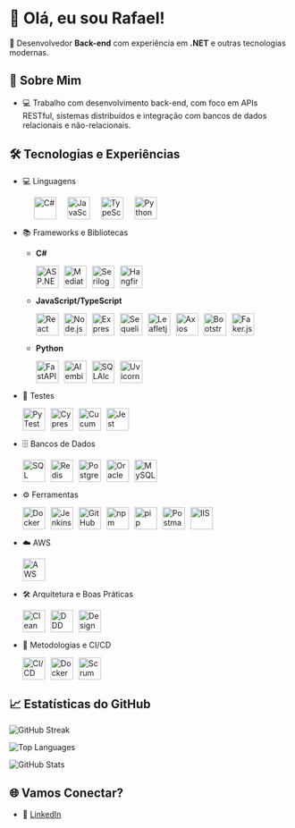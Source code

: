 # 👋 Olá, eu sou Rafael!

🎯 Desenvolvedor **Back-end** com experiência em **.NET** e outras tecnologias modernas.

## 🚀 Sobre Mim

- 💻 Trabalho com desenvolvimento back-end, com foco em APIs RESTful, sistemas distribuídos e integração com bancos de dados relacionais e não-relacionais.

## 🛠️ Tecnologias e Experiências  

- 💻 Linguagens  
  <p style="display: flex; flex-wrap: wrap; gap: 20px; margin-left: 20px;">
    <img src="https://cdn.jsdelivr.net/gh/devicons/devicon/icons/csharp/csharp-original.svg" title="C#" alt="C#" width="40" height="40"/>  
    <img src="https://cdn.jsdelivr.net/gh/devicons/devicon/icons/javascript/javascript-original.svg" title="JavaScript" alt="JavaScript" width="40" height="40"/>  
    <img src="https://cdn.jsdelivr.net/gh/devicons/devicon/icons/typescript/typescript-original.svg" title="TypeScript" alt="TypeScript" width="40" height="40"/>  
    <img src="https://cdn.jsdelivr.net/gh/devicons/devicon/icons/python/python-original.svg" title="Python" alt="Python" width="40" height="40"/>  
  </p>

- 📚 Frameworks e Bibliotecas  
  - **C#**  
    <p style="display: flex; flex-wrap: wrap; gap: 10px;">
      <img src="https://cdn.jsdelivr.net/gh/devicons/devicon/icons/dot-net/dot-net-original.svg" title="ASP.NET Core" alt="ASP.NET Core" width="40" height="40"/>  
      <img src="https://cloud.githubusercontent.com/assets/1237341/5810045/d6ee618e-a037-11e4-8544-3b612daeb777.png" title="MediatR" alt="MediatR" width="40" height="40"/>
      <img src="https://avatars.githubusercontent.com/u/5691010?s=48&v=4" title="Serilog" alt="Serilog" width="40" height="40"/>
      <img src="https://avatars.githubusercontent.com/u/7880472?s=200&v=4" title="Hangfire" alt="Hangfire" width="40" height="40"/>
    </p>
  - **JavaScript/TypeScript**  
    <p style="display: flex; flex-wrap: wrap; gap: 10px;">
      <img src="https://cdn.jsdelivr.net/gh/devicons/devicon/icons/react/react-original.svg" title="React" alt="React" width="40" height="40"/>  
      <img src="https://cdn.jsdelivr.net/gh/devicons/devicon/icons/nodejs/nodejs-original.svg" title="Node.js" alt="Node.js" width="40" height="40"/>
      <img src="https://cdn.jsdelivr.net/gh/devicons/devicon/icons/express/express-original.svg" title="Express.js" alt="Express.js" width="40" height="40"/>
      <img src="https://sequelize.org/img/logo.svg" title="Sequelize" alt="Sequelize" width="40" height="40"/>
      <img src="https://leafletjs.com/docs/images/favicon.ico" title="Leafletjs" alt="Leafletjs" width="40" height="40"/>
      <img src="https://avatars.githubusercontent.com/u/32372333?s=48&v=4" title="Axios" alt="Axios" width="40" height="40"/>
      <img src="https://avatars.githubusercontent.com/u/2918581?s=200&v=4" title="Bootstrap" alt="Bootstrap" width="40" height="40"/>
      <img src="https://avatars.githubusercontent.com/u/97165289?s=48&v=4" title="Faker.js" alt="Faker.js" width="40" height="40"/>
    </p>
  - **Python**  
    <p style="display: flex; flex-wrap: wrap; gap: 10px;">
      <img src="https://cdn.jsdelivr.net/gh/devicons/devicon/icons/fastapi/fastapi-original.svg" title="FastAPI" alt="FastAPI" width="40" height="40"/>  
      <img src="https://avatars.githubusercontent.com/u/1066203?s=48&v=4" title="Alembic" alt="Alembic" width="40" height="40"/>  
      <img src="https://avatars.githubusercontent.com/u/6043126?s=200&v=4" title="SQLAlchemy" alt="SQLAlchemy" width="40" height="40"/>  
      <img src="https://avatars.githubusercontent.com/u/19159390?s=48&v=4" title="Uvicorn" alt="Uvicorn" width="40" height="40"/>  

    </p>

- 🧪 Testes  
  <p style="display: flex; flex-wrap: wrap; gap: 10px;">
    <img src="https://docs.pytest.org/en/stable/_static/pytest1.png" title="PyTest" alt="PyTest" width="40" height="40"/>  
    <img src="https://avatars.githubusercontent.com/u/8908513?s=48&v=4" title="Cypress" alt="Cypress" width="40" height="40"/>  
    <img src="https://avatars.githubusercontent.com/u/320565?s=200&v=4" title="Cucumber" alt="Cucumber" width="40" height="40"/>  
    <img src="https://avatars.githubusercontent.com/u/103283236?s=48&v=4" title="Jest" alt="Jest" width="40" height="40"/>
  </p>

- 🗄️ Bancos de Dados  
  <p style="display: flex; flex-wrap: wrap; gap: 10px;">
    <img src="https://cdn.jsdelivr.net/gh/devicons/devicon/icons/microsoftsqlserver/microsoftsqlserver-plain.svg" title="SQL Server" alt="SQL Server" width="40" height="40"/>  
    <img src="https://cdn.jsdelivr.net/gh/devicons/devicon/icons/redis/redis-original.svg" title="Redis" alt="Redis" width="40" height="40"/>  
    <img src="https://cdn.jsdelivr.net/gh/devicons/devicon/icons/postgresql/postgresql-original.svg" title="PostgreSQL" alt="PostgreSQL" width="40" height="40"/>  
    <img src="https://cdn.jsdelivr.net/gh/devicons/devicon/icons/oracle/oracle-original.svg" title="Oracle" alt="Oracle" width="40" height="40"/>  
    <img src="https://cdn.jsdelivr.net/gh/devicons/devicon/icons/mysql/mysql-original.svg" title="MySQL" alt="MySQL" width="40" height="40"/>  
  </p>

- ⚙️ Ferramentas  
  <p style="display: flex; flex-wrap: wrap; gap: 10px;">
    <img src="https://cdn.jsdelivr.net/gh/devicons/devicon/icons/docker/docker-original.svg" title="Docker" alt="Docker" width="40" height="40"/>  
    <img src="https://cdn.jsdelivr.net/gh/devicons/devicon/icons/jenkins/jenkins-original.svg" title="Jenkins" alt="Jenkins" width="40" height="40"/>  
    <img src="https://cdn.jsdelivr.net/gh/devicons/devicon/icons/github/github-original.svg" title="GitHub" alt="GitHub" width="40" height="40"/>  
    <img src="https://cdn.jsdelivr.net/gh/devicons/devicon/icons/npm/npm-original-wordmark.svg" title="npm" alt="npm" width="40" height="40"/>  
    <img src="https://cdn.jsdelivr.net/gh/devicons/devicon/icons/python/python-original.svg" title="pip" alt="pip" width="40" height="40"/>  
    <img src="https://cdn.jsdelivr.net/gh/devicons/devicon/icons/postman/postman-original.svg" title="Postman" alt="Postman" width="40" height="40"/>  
    <img src="https://img.icons8.com/material-outlined/344/internet-information-services.png" title="IIS" alt="IIS" width="40" height="40"/>
  </p>

- ☁️ AWS  
  <p style="display: flex; flex-wrap: wrap; gap: 10px;">
    <img src="https://cdn.jsdelivr.net/gh/devicons/devicon/icons/amazonwebservices/amazonwebservices-original.svg" title="AWS" alt="AWS" width="40" height="40"/>  
  </p>

- 🛠️ Arquitetura e Boas Práticas  
  <p style="display: flex; flex-wrap: wrap; gap: 10px;">
    <img src="https://cdn.jsdelivr.net/gh/devicons/devicon/icons/dot-net/dot-net-original.svg" title="Clean Architecture" alt="Clean Architecture" width="40" height="40"/>  
    <img src="https://cdn.jsdelivr.net/gh/devicons/devicon/icons/dot-net/dot-net-original.svg" title="DDD" alt="DDD" width="40" height="40"/>  
    <img src="https://cdn.jsdelivr.net/gh/devicons/devicon/icons/dot-net/dot-net-original.svg" title="Design Patterns" alt="Design Patterns" width="40" height="40"/>  
  </p>

- 🚀 Metodologias e CI/CD  
  <p style="display: flex; flex-wrap: wrap; gap: 10px;">
    <img src="https://cdn.jsdelivr.net/gh/devicons/devicon/icons/github/github-original.svg" title="CI/CD" alt="CI/CD" width="40" height="40"/>  
    <img src="https://cdn.jsdelivr.net/gh/devicons/devicon/icons/docker/docker-original.svg" title="Docker" alt="Docker" width="40" height="40"/>  
    <img src="https://img.icons8.com/external-flatart-icons-outline-flatarticons/344/external-scrum-agile-methodology-flatart-icons-outline-flatarticons.png" title="Scrum" alt="Scrum" width="40" height="40"/>
  </p>


## 📈 Estatísticas do GitHub
![GitHub Streak](https://streak-stats.demolab.com/?user=ralfsniper0102&theme=dark&hide_border=true&count_private=true&token=GH_TOKEN)

![Top Languages](https://github-readme-stats.vercel.app/api/top-langs/?username=ralfsniper0102&layout=compact&theme=radical&count_private=true)

![GitHub Stats](https://github-readme-stats.vercel.app/api?username=ralfsniper0102&show_icons=true&theme=radical&count_private=true)

## 🌐 Vamos Conectar?

- 💼 [LinkedIn](https://www.linkedin.com/in/rafael-araujo-silva-7773481b2)
